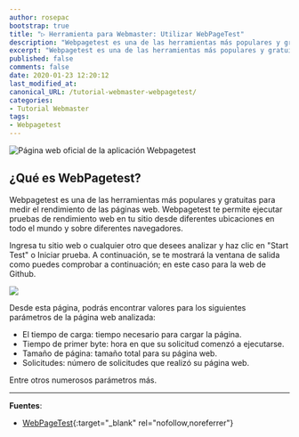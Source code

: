 ```yaml
---
author: rosepac
bootstrap: true
title: "▷ Herramienta para Webmaster: Utilizar WebPageTest"
description: "Webpagetest es una de las herramientas más populares y gratuitas para medir el rendimiento de la página web."
excerpt: "Webpagetest es una de las herramientas más populares y gratuitas para medir el rendimiento de la página web."
published: false
comments: false
date: 2020-01-23 12:20:12
last_modified_at: 
canonical_URL: /tutorial-webmaster-webpagetest/
categories:
- Tutorial Webmaster
tags:
- Webpagetest
---
```


<!-- https://docs.microsoft.com/en-us/dual-screen/ -->

![](https://i.ibb.co/Bq4mpn4/image.png "Página web oficial de la aplicación Webpagetest")

## ¿Qué es WebPagetest?

Webpagetest es una de las herramientas más populares y gratuitas para medir el rendimiento de las páginas web. Webpagetest te permite ejecutar pruebas de rendimiento web en tu sitio desde diferentes ubicaciones en todo el mundo y sobre diferentes navegadores.

Ingresa tu sitio web o cualquier otro que desees analizar y haz clic en "Start Test" o Iniciar prueba. A continuación, se te mostrará la ventana de salida como puedes comprobar a continuación; en este caso para la web de Github.

![](https://i.ibb.co/r2kP3s0/webpagetest-github.png)

Desde esta página, podrás encontrar valores para los siguientes parámetros de la página web analizada:

- El tiempo de carga: tiempo necesario para cargar la página.
- Tiempo de primer byte: hora en que su solicitud comenzó a ejecutarse.
- Tamaño de página: tamaño total para su página web.
- Solicitudes: número de solicitudes que realizó su página web.

Entre otros numerosos parámetros más.

_____

**Fuentes**:

* [WebPageTest](https://www.webpagetest.org/){:target="_blank" rel="nofollow,noreferrer"}